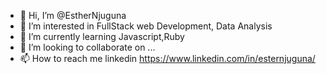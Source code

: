 - 👋 Hi, I’m @EstherNjuguna
- 👀 I’m interested in FullStack web Development, Data Analysis
- 🌱 I’m currently learning Javascript,Ruby
- 💞️ I’m looking to collaborate on ...
- 📫 How to reach me linkedin https://www.linkedin.com/in/esternjuguna/

<!---
EstherNjuguna/EstherNjuguna is a ✨ special ✨ repository because its `README.md` (this file) appears on your GitHub profile.
You can click the Preview link to take a look at your changes.
--->
